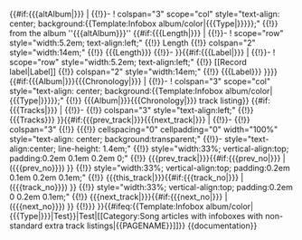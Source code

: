 <includeonly><!--leave this line blank-->
{{#if:{{{altAlbum|}}} |
{{!}}-
! colspan="3" scope="col" style="text-align: center; background:{{Template:Infobox album/color|{{{Type|}}}}};" {{!}} from the album ''{{{altAlbum}}}''
{{#if:{{{Length|}}} |
{{!}}-
! scope="row" style="width:5.2em; text-align:left;" {{!}} Length
{{!}} colspan="2" style="width:14em;" {{!}} {{{Length}}}
{{!}}-
}}{{#if:{{{Label|}}} |
{{!}}-
! scope="row" style="width:5.2em; text-align:left;" {{!}} [[Record label|Label]]
{{!}} colspan="2" style="width:14em;" {{!}} {{{Label}}}
}}}}<!--
-->{{#if:{{{Album|}}}{{{Chronology|}}} |
{{!}}-
! colspan="3" scope="col" style="text-align: center; background:{{Template:Infobox album/color|{{{Type|}}}}};" {{!}} {{{Album|}}}{{{Chronology|}}} track listing}}
{{#if:{{{Tracks|}}} |
{{!}}-
{{!}} colspan="3" style="text-align:left;" {{!}}
{{{Tracks}}}
}}<!--
-->{{#if:{{{prev_track|}}}{{{next_track|}}} |
{{!}}-
{{!}} colspan="3" {{!}}
{{{!}} cellspacing="0" cellpadding="0" width="100%" style="text-align: center; background:transparent;"
{{!}}- style="text-align:center; line-height: 1.4em;"
{{!}} style="width:33%; vertical-align:top; padding:0.2em 0.1em 0.2em 0;" {{!}} {{{prev_track|}}}{{#if:{{{prev_no|}}} | <br />({{{prev_no}}}) }}
{{!}} style="width:33%; vertical-align:top; padding:0.2em 0.1em 0.2em 0.1em;" {{!}} {{{this_track|}}}{{#if:{{{track_no|}}} | <br />({{{track_no}}}) }}
{{!}} style="width:33%; vertical-align:top; padding:0.2em 0 0.2em 0.1em;" {{!}} {{{next_track|}}}{{#if:{{{next_no|}}} | <br />({{{next_no}}}) }}
{{!}}}
}}{{#ifeq:{{Template:Infobox album/color|{{{Type|}}}|Test}}|Test|[[Category:Song articles with infoboxes with non-standard extra track listings|{{PAGENAME}}]]}}</includeonly><noinclude>
{{documentation}}
</noinclude>